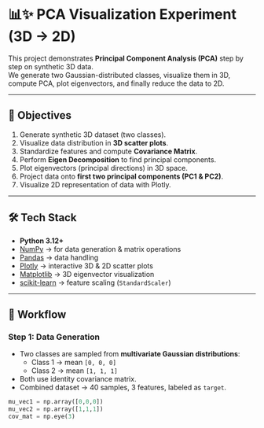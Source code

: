 # 📊✨ PCA Visualization Experiment (3D → 2D)



This project demonstrates **Principal Component Analysis (PCA)** step by step on synthetic 3D data.  
We generate two Gaussian-distributed classes, visualize them in 3D, compute PCA, plot eigenvectors, and finally reduce the data to 2D.

---

## 📌 Objectives
1. Generate synthetic 3D dataset (two classes).
2. Visualize data distribution in **3D scatter plots**.
3. Standardize features and compute **Covariance Matrix**.
4. Perform **Eigen Decomposition** to find principal components.
5. Plot eigenvectors (principal directions) in 3D space.
6. Project data onto **first two principal components (PC1 & PC2)**.
7. Visualize 2D representation of data with Plotly.

---

## 🛠️ Tech Stack
- **Python 3.12+**
- [NumPy](https://numpy.org/) → for data generation & matrix operations
- [Pandas](https://pandas.pydata.org/) → data handling
- [Plotly](https://plotly.com/python/) → interactive 3D & 2D scatter plots
- [Matplotlib](https://matplotlib.org/) → 3D eigenvector visualization
- [scikit-learn](https://scikit-learn.org/) → feature scaling (`StandardScaler`)

---

## 📂 Workflow

### **Step 1: Data Generation**
- Two classes are sampled from **multivariate Gaussian distributions**:
  - Class 1 → mean `[0, 0, 0]`
  - Class 2 → mean `[1, 1, 1]`
- Both use identity covariance matrix.
- Combined dataset → 40 samples, 3 features, labeled as `target`.

```python
mu_vec1 = np.array([0,0,0])
mu_vec2 = np.array([1,1,1])
cov_mat = np.eye(3)

